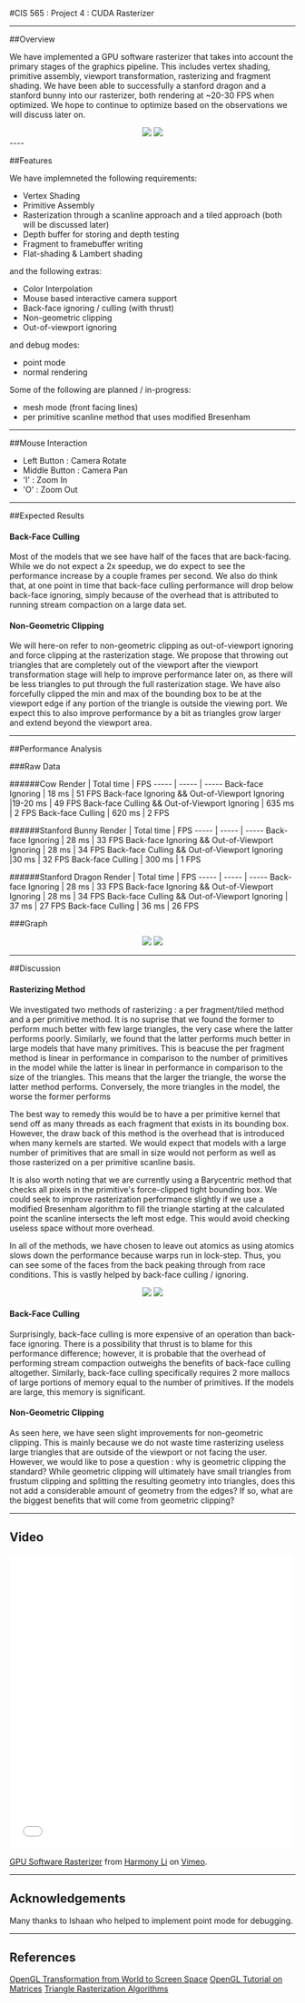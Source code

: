 #CIS 565 : Project 4 : CUDA Rasterizer

----

##Overview

We have implemented a GPU software rasterizer that takes into account the primary stages of the graphics pipeline.
This includes vertex shading, primitive assembly, viewport transformation, rasterizing and fragment shading.
We have been able to successfully a stanford dragon and a stanford bunny into our rasterizer, both rendering at ~20-30 FPS when optimized.
We hope to continue to optimize based on the observations we will discuss later on.

<div align="center">
<img src="https://raw.github.com/harmoli/Project4-Rasterizer/master/renders/dragon_normal.JPG" "Dragon with Shaded Normals">
<img src="https://raw.github.com/harmoli/Project4-Rasterizer/master/renders/bunny_color_diffuse.JPG" "Bunny with Color Interpolated Diffuse Shading">
</div>
----

##Features

We have implemneted the following requirements:
* Vertex Shading
* Primitive Assembly
* Rasterization through a scanline approach and a tiled approach (both will be discussed later)
* Depth buffer for storing and depth testing
* Fragment to framebuffer writing
* Flat-shading & Lambert shading

and the following extras:
* Color Interpolation
* Mouse based interactive camera support
* Back-face ignoring / culling (with thrust)
* Non-geometric clipping
* Out-of-viewport ignoring

and debug modes:
* point mode
* normal rendering

Some of the following are planned / in-progress:
* mesh mode (front facing lines)
* per primitive scanline method that uses modified Bresenham

----

##Mouse Interaction

* Left Button : Camera Rotate
* Middle Button : Camera Pan
* 'I' : Zoom In
* 'O' : Zoom Out

----

##Expected Results

#### Back-Face Culling
Most of the models that we see have half of the faces that are back-facing.  While we do not expect a 2x speedup,
we do expect to see the performance increase by a couple frames per second.  We also do think that, at one point in time
that back-face culling performance will drop below back-face ignoring, simply because of the overhead that is attributed
to running stream compaction on a large data set.

#### Non-Geometric Clipping
We will here-on refer to non-geometric clipping as out-of-viewport ignoring and force clipping at the rasterization stage. 
We propose that throwing out triangles that are completely out of the viewport after the viewport transformation stage
will help to improve performance later on, as there will be less triangles to put through the full rasterization stage.
We have also forcefully clipped the min and max of the bounding box to be at the viewport edge if any portion of the triangle
is outside the viewing port. We expect this to also improve performance by a bit as triangles grow larger and extend beyond
the viewport area.

----

##Performance Analysis

###Raw Data

######Cow
Render | Total time | FPS
----- | ----- | -----
Back-face Ignoring | 18 ms | 51 FPS
Back-face Ignoring && Out-of-Viewport Ignoring |19-20 ms | 49 FPS
Back-face Culling && Out-of-Viewport Ignoring | 635 ms | 2 FPS
Back-face Culling | 620 ms | 2 FPS

######Stanford Bunny 
Render | Total time | FPS
----- | ----- | -----
Back-face Ignoring | 28 ms | 33 FPS
Back-face Ignoring && Out-of-Viewport Ignoring | 28 ms | 34 FPS
Back-face Culling && Out-of-Viewport Ignoring |30 ms | 32 FPS
Back-face Culling | 300 ms | 1 FPS
 
######Stanford Dragon
Render | Total time | FPS
----- | ----- | -----
Back-face Ignoring | 28 ms | 33 FPS
Back-face Ignoring && Out-of-Viewport Ignoring | 28 ms | 34 FPS
Back-face Culling && Out-of-Viewport Ignoring | 37 ms | 27 FPS
Back-face Culling | 36 ms | 26 FPS
 
###Graph

<div align="center">
<img src="https://docs.google.com/spreadsheet/oimg?key=0AgKtr6Wx5YDPdHBNQUdmSlRFTDg4bkdaWWhTb3JMN2c&oid=1&zx=gvuq1g9k5vva" />
<img src="https://docs.google.com/spreadsheet/oimg?key=0AgKtr6Wx5YDPdHBNQUdmSlRFTDg4bkdaWWhTb3JMN2c&oid=2&zx=u5yjmvff9j4s" />
</div>

------

##Discussion

#### Rasterizing Method
We investigated two methods of rasterizing : a per fragment/tiled method and a per primitive method.
It is no suprise that we found the former to perform much better with few large triangles, the very case where
the latter performs poorly.  Similarly, we found that the latter performs much better in large models that have many primitives.
This is beacuse the per fragment method is linear in performance in comparison to the number of primitives in the model
while the latter is linear in performance in comparison to the size of the triangles.  This means that the larger the triangle,
the worse the latter method performs.  Conversely, the more triangles in the model, the worse the former performs

The best way to remedy this would be to have a per primitive kernel that send off as many threads as each fragment that
exists in its bounding box.  However, the draw back of this method is the overhead that is introduced when many kernels
are started. We would expect that models with a large number of primitives that are small in size would not perform as 
well as those rasterized on a per primitive scanline basis.

It is also worth noting that we are currently using a Barycentric method that checks all pixels in the primitive's force-clipped
tight bounding box.  We could seek to improve rasterization performance slightly if we use a modified Bresenham algorithm
to fill the triangle starting at the calculated point the scanline intersects the left most edge.  This would avoid 
checking useless space without more overhead.

In all of the methods, we have chosen to leave out atomics as using atomics slows down the performance because warps run
in lock-step.  Thus, you can see some of the faces from the back peaking through from race conditions.  This is vastly helped
by back-face culling / ignoring.

<div align="center">
<img src="https://raw.github.com/harmoli/Project4-Rasterizer/master/renders/dragon_white.JPG" "Dragon White Diffuse w Race Conditions">
<img src="https://raw.github.com/harmoli/Project4-Rasterizer/master/renders/bunny_white.JPG" "Bunny White Diffuse, Race Conditions Unnoticeable">
</div>

#### Back-Face Culling 
Surprisingly, back-face culling is more expensive of an operation than back-face ignoring.  There is a possibility 
that thrust is to blame for this performance difference; however, it is probable that the overhead of performing stream
compaction outweighs the benefits of back-face culling altogether.  Similarly, back-face culling specifically requires 
2 more mallocs of large portions of memory equal to the number of primitives.  If the models are large, this memory 
is significant.

#### Non-Geometric Clipping
As seen here, we have seen slight improvements for non-geometric clipping.  This is mainly because we do not waste time
rasterizing useless large triangles that are outside of the viewport or not facing the user.  However, we would like to pose
a question : why is geometric clipping the standard?  While geometric clipping will ultimately have small triangles from 
frustum clipping and splitting the resulting geometry into triangles, does this not add a considerable amount of geometry
from the edges? If so, what are the biggest benefits that will come from geometric clipping?

-----

## Video

<iframe src="//player.vimeo.com/video/78317834" width="500" height="519" frameborder="0" webkitallowfullscreen mozallowfullscreen allowfullscreen></iframe> <p><a href="http://vimeo.com/78317834">GPU Software Rasterizer</a> from <a href="http://vimeo.com/harmonyli">Harmony Li</a> on <a href="https://vimeo.com">Vimeo</a>.</p>

-----

## Acknowledgements

Many thanks to Ishaan who helped to implement point mode for debugging.

-----

## References

[OpenGL Transformation from World to Screen Space](http://www.songho.ca/opengl/gl_transform.html "OpenGL Transformations")
[OpenGL Tutorial on Matrices](http://www.opengl-tutorial.org/beginners-tutorials/tutorial-3-matrices/ "OpenGL Tutorial on Matrices")
[Triangle Rasterization Algorithms](http://www.sunshine2k.de/coding/java/TriangleRasterization/TriangleRasterization.html "Software Rasterization Triangle Algorithms")
